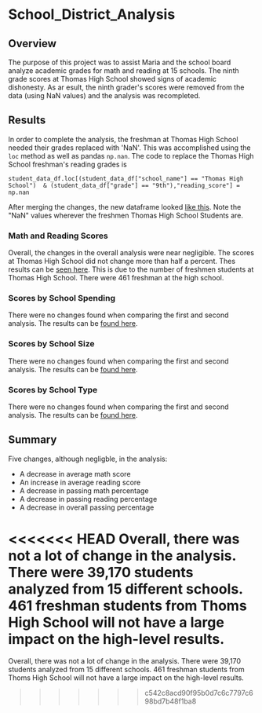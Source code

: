 # School_District_Analysis

## Overview
The purpose of this project was to assist Maria and the school board analyze academic grades for math and reading at 15 schools. The ninth grade scores at Thomas High School showed signs of academic dishonesty. As ar esult, the ninth grader's scores were removed from the data (using NaN values) and the analysis was recompleted.

## Results
In order to complete the analysis, the freshman at Thomas High School needed their grades replaced with 'NaN'. This was accomplished using the `loc` method as well as pandas `np.nan`. The code to replace the Thomas High School freshman's reading grades is 

`student_data_df.loc[(student_data_df["school_name"] == "Thomas High School") 
& (student_data_df["grade"] == "9th"),"reading_score"] = np.nan`


After merging the changes, the new dataframe looked [like this](Resources/Removal_THS_Freshman.png). Note the "NaN" values wherever the freshmen Thomas High School Students are.

### Math and Reading Scores
Overall, the changes in the overall analysis were near negligible. The scores at Thomas High School did not change more than half a percent. Thes results can be [seen here](Resources/Percent_Changes.png). This is due to the number of freshmen students at Thomas High School. There were 461 freshman at the high school.

### Scores by School Spending
There were no changes found when comparing the first and second analysis.
The results can be [found here](Resources/Scores_School_Spending.png).

### Scores by School Size
There were no changes found when comparing the first and second analysis.
The results can be [found here](Resources/Scores_School_Size.png).

### Scores by School Type
There were no changes found when comparing the first and second analysis.
The results can be [found here](Resources/Scores_School_Type.png).



## Summary

Five changes, although negligble, in the analysis:
* A decrease in average math score
* An increase in average reading score
* A decrease in passing math percentage
* A decrease in passing reading percentage
* A decrease in overall passing percentage

<<<<<<< HEAD
Overall, there was not a lot of change in the analysis. There were 39,170 students analyzed from 15 different schools. 461 freshman students from Thoms High School will not have a large impact on the high-level results.
=======
Overall, there was not a lot of change in the analysis. There were 39,170 students analyzed from 15 different schools. 461 freshman students from Thoms High School will not have a large impact on the high-level results.
>>>>>>> c542c8acd90f95b0d7c6c7797c698bd7b48f1ba8
